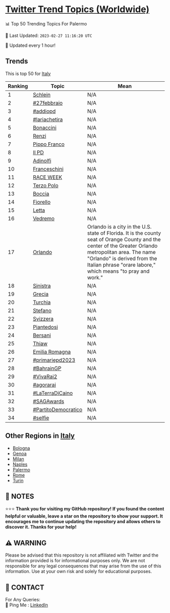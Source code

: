 [Twitter Trend Topics (Worldwide)](https://github.com/ErcinDedeoglu/Twitter-Trend-Topics)
==========


📊 Top 50 Trending Topics For Palermo

📆 Last Updated: `2023-02-27 11:16:20 UTC`

🔧 Updated every 1 hour!


## Trends

This is top 50 for [Italy](</Italy>)

| Ranking | Topic | Mean |
| ------- | ------------ | ------------ |
| 1 | [Schlein](http://twitter.com/search?q=Schlein) | N/A |
| 2 | [#27febbraio](http://twitter.com/search?q=%2327febbraio) | N/A |
| 3 | [#addiopd](http://twitter.com/search?q=%23addiopd) | N/A |
| 4 | [#lariachetira](http://twitter.com/search?q=%23lariachetira) | N/A |
| 5 | [Bonaccini](http://twitter.com/search?q=Bonaccini) | N/A |
| 6 | [Renzi](http://twitter.com/search?q=Renzi) | N/A |
| 7 | [Pippo Franco](http://twitter.com/search?q=Pippo+Franco) | N/A |
| 8 | [Il PD](http://twitter.com/search?q=Il+PD) | N/A |
| 9 | [Adinolfi](http://twitter.com/search?q=Adinolfi) | N/A |
| 10 | [Franceschini](http://twitter.com/search?q=Franceschini) | N/A |
| 11 | [RACE WEEK](http://twitter.com/search?q=RACE+WEEK) | N/A |
| 12 | [Terzo Polo](http://twitter.com/search?q=Terzo+Polo) | N/A |
| 13 | [Boccia](http://twitter.com/search?q=Boccia) | N/A |
| 14 | [Fiorello](http://twitter.com/search?q=Fiorello) | N/A |
| 15 | [Letta](http://twitter.com/search?q=Letta) | N/A |
| 16 | [Vedremo](http://twitter.com/search?q=Vedremo) | N/A |
| 17 | [Orlando](http://twitter.com/search?q=Orlando) | Orlando is a city in the U.S. state of Florida. It is the county seat of Orange County and the center of the Greater Orlando metropolitan area. The name "Orlando" is derived from the Italian phrase "orare labore," which means "to pray and work." |
| 18 | [Sinistra](http://twitter.com/search?q=Sinistra) | N/A |
| 19 | [Grecia](http://twitter.com/search?q=Grecia) | N/A |
| 20 | [Turchia](http://twitter.com/search?q=Turchia) | N/A |
| 21 | [Stefano](http://twitter.com/search?q=Stefano) | N/A |
| 22 | [Svizzera](http://twitter.com/search?q=Svizzera) | N/A |
| 23 | [Piantedosi](http://twitter.com/search?q=Piantedosi) | N/A |
| 24 | [Bersani](http://twitter.com/search?q=Bersani) | N/A |
| 25 | [Thiaw](http://twitter.com/search?q=Thiaw) | N/A |
| 26 | [Emilia Romagna](http://twitter.com/search?q=Emilia+Romagna) | N/A |
| 27 | [#primariepd2023](http://twitter.com/search?q=%23primariepd2023) | N/A |
| 28 | [#BahrainGP](http://twitter.com/search?q=%23BahrainGP) | N/A |
| 29 | [#VivaRai2](http://twitter.com/search?q=%23VivaRai2) | N/A |
| 30 | [#agorarai](http://twitter.com/search?q=%23agorarai) | N/A |
| 31 | [#LaTerraDiCaino](http://twitter.com/search?q=%23LaTerraDiCaino) | N/A |
| 32 | [#SAGAwards](http://twitter.com/search?q=%23SAGAwards) | N/A |
| 33 | [#PartitoDemocratico](http://twitter.com/search?q=%23PartitoDemocratico) | N/A |
| 34 | [#selfie](http://twitter.com/search?q=%23selfie) | N/A |



## Other Regions in [Italy](</Italy>)

* [Bologna](</Italy/Bologna.md>)
* [Genoa](</Italy/Genoa.md>)
* [Milan](</Italy/Milan.md>)
* [Naples](</Italy/Naples.md>)
* [Palermo](</Italy/Palermo.md>)
* [Rome](</Italy/Rome.md>)
* [Turin](</Italy/Turin.md>)



## 📝 NOTES

⭐⭐⭐ **Thank you for visiting my GitHub repository! If you found the content helpful or valuable, leave a star on the repository to show your support. It encourages me to continue updating the repository and allows others to discover it. Thanks for your help!**


## ⚠️ WARNING

Please be advised that this repository is not affiliated with Twitter and the information provided is for informational purposes only. We are not responsible for any legal consequences that may arise from the use of this information. Use at your own risk and solely for educational purposes.


## 📨 CONTACT

 For Any Queries:  
            🏓 Ping Me : [LinkedIn](https://www.linkedin.com/in/ercindedeoglu/)
